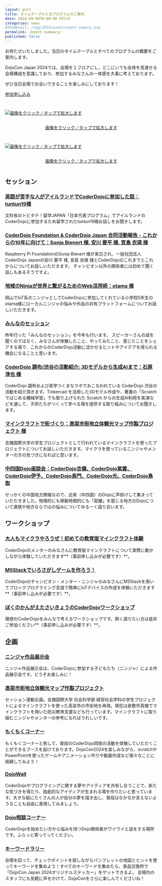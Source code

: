 ```yaml
---
layout: post
title: タイムテーブルと全プログラムのご案内
date: 2024-09-08T0:00:00 UTC+9
categories: news
#thumbnail: /img/2023/event/event-summry.png
permalink: /event-summary/
published: false
---
```

お待たせいたしました。当日のタイムテーブルとすべてのプログラムの概要をご案内します。

DojoCon Japan 2024では、会場を１フロアにし、どこにいても全体を見渡せる会場構成を意識しており、参加するみなさんの一体感を大事に考えております。

ぜひ当日会場でお会いできることを楽しみにしております！

<div class='entry'>
    <a href="/registration/" class="button" rel="noopener" target="_blank">参加申し込み</a>
</div>

<div style="margin: 3em auto;">
    <a href='/img/2024/event/GuideMap.svg' target='_blank'>
        <img src="/img/2024/event/GuideMap.jpg" alt="画像をクリック／タップで拡大します" style="margin-bottom: 1em; max-width:none;">
        <p style="text-align:center;">画像をクリック／タップで拡大します</p>
    </a>
</div>
<div style="margin: 3em auto;">
    <a href='/img/2024/event/TimeTable.svg' target='_blank'>
        <img src="/img/2024/event/timetable_rgb1900.jpg" alt="画像をクリック／タップで拡大します" style="margin-bottom: 1em; max-width:none;">
        <p style="text-align:center;">画像をクリック／タップで拡大します</p>
    </a>
</div>

## セッション
### [英語が苦手な人がアイルランドでCoderDojoに参加した話：tuntun19様](/sessions#1)
文科省のトビタテ！留学JAPAN「日本代表プログラム」でアイルランドのCoderDojoに参加するため留学されたtuntun19様お話しをお聞きします。

### [CoderDojo Foundation & CoderDojo Japan 合同活動報告 - これからの10年に向けて：Sonja Bienert 様, 安川 要平 様, 宮島 衣瑛 様](/sessions#2)
Raspberry Pi FoundationのSonja Bienert 様が来日され、一般社団法人CoderDojo Japanの安川 要平 様, 宮島 衣瑛 様とCoderDojoのこれまでとこれからについてお話しいただきます。
チャンピオン以外の関係者には初めて聞く話しもあるそうですよ。

### [地域のNinjaが世界と繋がるためのWeb活用術：otama 様](/sessions#3)
岡山でIoT系のニンジャとしてCoderDojoに参加してくれている小学校5年生のotama様にローカルニンジャの悩みや作品の共有プラットフォームについてお話しいただきます。

### [みんなのセッション](/posts/minna-no-session/)
昨年行った「みんなのセッション」を今年も行います。
スピーカーさんの話を聞くのではなく、みなさんが体験したこと、やってみたこと、感じたことをシェアする場で、これからのCoderDojo活動に活かせるヒントやアイデアを得られる機会になることと思います。

### [CoderDojo 調布/渋谷の活動紹介: 3Dモデルから生成AIまで：石原 淳也 様](/sessions#5)
CoderDojo 調布および青学つくまなラボでおこなわれている CoderDojo 渋谷の活動を紹介頂きます。Tinkercad を活用した3Dモデル作成や、著書の「Scratchではじめる機械学習」でも取り上げられた Scratch からの生成AI利用を実演などを通して、子供たちがつくって学べる場を提供する取り組みについてお聞きします。

### [マインクラフトで街づくり：高梁市街地立体観光マップ作製プロジェクト 様](/sessions#6)
吉備国際大学の学生プロジェクトとして行われているマインクラフトを使ったプロジェクトについてお話しいただきます。マイクラを使っているニンジャやメンターの方の気づきになればと思います。

### [中四国Dojo座談会：CoderDojo吉備、CoderDojo紫雲、CoderDojo伊予、CoderDojo長門、CoderDojo光、CoderDojo鳥取 ](/sessions#7)
せっかくの中国地方開催なので、近県（中四国）のDojoに声掛けして集まっていただきました。物理的にも移動時間的にも「距離」を感じる地方のDojoについて連携や地方ならではの悩みについてゆるーく語り合います。

## ワークショップ
### [大人もマイクラやろうぜ！初めての教育版マインクラフト体験](/mincraft/)
CoderDojoのメンターのみなさんに教育版マインクラフトについて実際に動かしながら体験していただきます**（事前申し込みが必要です）**。

### [M5Stackでいろさがしゲームを作ろう！](/m5stack/)
CoderDojoのチャンピオン・メンター・ニンジャのみなさんにM5Stackを用いてブロックプログラミング言語で簡単にIoTデバイスの作成を体験いただきます**（事前申し込みが必要です）**。

### [ぼくのかんがえたさいきょうのCoderDojoワークショップ](/saikyou-coderdojo//)
理想のCoderDojoをみんなで考えるワークショップです。熱く語りたい方は是非ご参加ください**（事前申し込みが必要です）**。

## 企画
### [ニンジャ作品展示会](/events#ニンジャ作品展示会)
ニンジャ作品展示会は、CoderDojoに参加する子どもたち（ニンジャ）による作品展示会です。どうぞお楽しみに！

### [高梁市街地立体観光マップ作製プロジェクト](/events#高梁市街地立体観光マップ作製プロジェクト)
セッション連動企画。吉備国際大学 社会科学部 経営社会学科の学生プロジェクトによるマインクラフトを使った高梁市の市街地を再現。現在は倉敷市真備でマインクラフトを用いた防災教育支援なども行っています。マインクラフトに取り組むニンジャやメンターの参考になればうれしいです。

### [もくもくコーナー](/mokumoku/)
もくもくコーナーと称して、普段のCoderDojo岡南の活動を体験していただくことができるブースを設けております。DojoCon2024を楽しみながら、scratchやPowerPointを使ったゲームやアニメーション作りや動画作成など様々なことに挑戦してみよう！

### [DojoWall](/events#DojoWall)
CoderDojoやプログラミングに関する夢やアイディアを共有し合うことで、新たな気づきを得たり、独創的なアイディアが生まれる場を作りたいと思っています。大きな紙にたくさんの人が自分の夢を描き出し、普段はなかなか言えないようなことも自由に表現してみましょう。

### [Dojo相談コーナー](/events#Dojo相談コーナー)
CoderDojoを始めたい方から悩みを持つDojo関係者がワイワイと話をする場所です。ふらっと寄ってってください。

### [キーワードラリー](/events#キーワードラリー)
会場を回って、チェックポイントを探しながらパンフレットの地図とヒントを使ってキーワードを集めよう！すべてのキーワードを集めたら、景品交換所で「DojoCon Japan 2024オリジナルステッカー」をゲットできるよ。
会場内のスタッフにも気軽に声をかけて、DojoConをさらに楽しんでくださいね！
